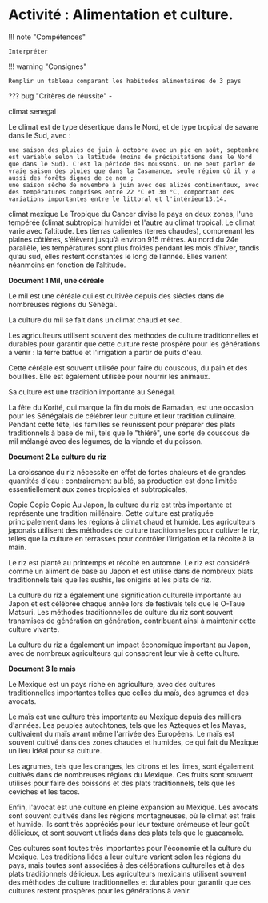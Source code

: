 # Activité : Alimentation et culture.

!!! note "Compétences"

    Interpréter 

!!! warning "Consignes"

    Remplir un tableau comparant les habitudes alimentaires de 3 pays
    
??? bug "Critères de réussite"
    - 

climat senegal

Le climat est de type désertique dans le Nord, et de type tropical de savane dans le Sud, avec :

    une saison des pluies de juin à octobre avec un pic en août, septembre est variable selon la latitude (moins de précipitations dans le Nord que dans le Sud). C'est la période des moussons. On ne peut parler de vraie saison des pluies que dans la Casamance, seule région où il y a aussi des forêts dignes de ce nom ;
    une saison sèche de novembre à juin avec des alizés continentaux, avec des températures comprises entre 22 °C et 30 °C, comportant des variations importantes entre le littoral et l'intérieur13,14.

climat mexique
Le Tropique du Cancer divise le pays en deux zones, l'une tempérée (climat subtropical humide) et l'autre au climat tropical. Le climat varie avec l’altitude. Les tierras calientes (terres chaudes), comprenant les plaines côtières, s’élèvent jusqu’à environ 915 mètres. Au nord du 24e parallèle, les températures sont plus froides pendant les mois d’hiver, tandis qu’au sud, elles restent constantes le long de l’année. Elles varient néanmoins en fonction de l’altitude. 

**Document 1 Mil, une céréale**

Le mil est une céréale qui est cultivée depuis des siècles dans de nombreuses régions du Sénégal.

La culture du mil se fait dans un climat chaud et sec. 

Les agriculteurs utilisent souvent des méthodes de culture traditionnelles  et durables pour garantir que cette culture reste prospère pour les générations à venir : la terre battue et l'irrigation à partir de puits d'eau. 

Cette céréale est souvent utilisée pour faire du couscous, du pain et des bouillies. 
Elle est également utilisée pour nourrir les animaux. 

Sa culture est une tradition importante au Sénégal.

La fête du Korité, qui marque la fin du mois de Ramadan, est une occasion pour les Sénégalais de célébrer leur culture et leur tradition culinaire. 
Pendant cette fête, les familles se réunissent pour préparer des plats traditionnels à base de mil, tels que le "thiéré", une sorte de couscous de mil mélangé avec des légumes, de la viande et du poisson.

    

  



**Document 2 La culture du riz**

La croissance du riz nécessite en effet de fortes chaleurs et de grandes quantités d'eau : contrairement au blé, sa production est donc limitée essentiellement aux zones tropicales et subtropicales,

Copie Copie Copie
Au Japon, la culture du riz est très importante et représente une tradition millénaire. 
Cette culture est pratiquée principalement dans les régions à climat chaud et humide. 
Les agriculteurs japonais utilisent des méthodes de culture traditionnelles pour cultiver le riz, telles que la culture en terrasses pour contrôler l'irrigation et la récolte à la main. 

Le riz est planté au printemps et récolté en automne. 
Le riz est considéré comme un aliment de base au Japon et est utilisé dans de nombreux plats traditionnels tels que les sushis, les onigiris et les plats de riz.

La culture du riz a également une signification culturelle importante au Japon et est célébrée chaque année lors de festivals tels que le O-Taue Matsuri.
Les méthodes traditionnelles de culture du riz sont souvent transmises de génération en génération, contribuant ainsi à maintenir cette culture vivante.

La culture du riz a également un impact économique important au Japon, avec de nombreux agriculteurs qui consacrent leur vie à cette culture. 

    

  


**Document 3 le mais**

Le Mexique est un pays riche en agriculture, avec des cultures traditionnelles importantes telles que celles du maïs, des agrumes et des avocats. 

Le maïs est une culture très importante au Mexique depuis des milliers d'années. 
Les peuples autochtones, tels que les Aztèques et les Mayas, cultivaient du maïs avant même l'arrivée des Européens.
Le maïs est souvent cultivé dans des zones chaudes et humides, ce qui fait du Mexique un lieu idéal pour sa culture.

 Les agrumes, tels que les oranges, les citrons et les limes, sont également cultivés dans de nombreuses régions du Mexique. 
Ces fruits sont souvent utilisés pour faire des boissons et des plats traditionnels, tels que les ceviches et les tacos. 

Enfin, l'avocat est une culture en pleine expansion au Mexique. Les avocats sont souvent cultivés dans les régions montagneuses, où le climat est frais et humide. 
Ils sont très appréciés pour leur texture crémeuse et leur goût délicieux, et sont souvent utilisés dans des plats tels que le guacamole. 

Ces cultures sont toutes très importantes pour l'économie et la culture du Mexique. 
Les traditions liées à leur culture varient selon les régions du pays, mais toutes sont associées à des célébrations culturelles et à des plats traditionnels délicieux. Les agriculteurs mexicains utilisent souvent des méthodes de culture traditionnelles et durables pour garantir que ces cultures restent prospères pour les générations à venir.
